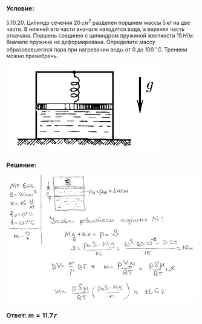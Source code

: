 ###  Условие:

$5.10.20.$ Цилиндр сечения $20 \,см^2$ разделен поршнем массы $5 \,кг$ на две части. В нижней его части вначале находится вода, а верхняя часть откачана. Поршень соединен с цилиндром пружиной жесткости $15 \,Н/м$. Вначале пружина не деформирована. Определите массу образовавшегося пара при нагревании воды от $0$ до $100 \,^{\circ}C$. Трением можно пренебречь.

![К задаче $5.10.20$|407x230, 40%](../../img/5.10.20/5.10.20.png)

###  Решение:

![|640x425, 67%](../../img/5.10.20/01.jpg)

###  Ответ: $m = 11.7 \,г$